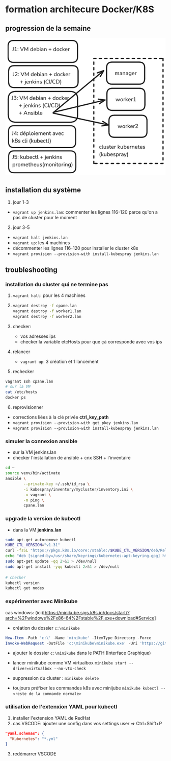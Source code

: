 # formation architecure Docker/K8S

## progression de la semaine

![](./global-schema.png)

## installation du système

1. jour 1-3

* `vagrant up jenkins.lan`: commenter les lignes 116-120 parce qu'on a pas de cluster
pour le moment

2. jour 3-5

* `vagrant halt jenkins.lan`
* `vagrant up`: les 4 machines
* décommenter les lignes 116-120 pour installer le cluster k8s
* `vagrant provision --provision-with install-kubespray jenkins.lan`

## troubleshooting

### installation du cluster qui ne termine pas

1. `vagrant halt`: pour les 4 machines
2. ```bash
   vagrant destroy -f cpane.lan
   vagrant destroy -f worker1.lan
   vagrant destroy -f worker2.lan
   ```
3. checker:
   + vos adresses ips
   + checker la variable etcHosts pour que çà corresponde avec vos ips

4. relancer
   + `vagrant up`: 3 création et 1 lancement

5. rechecker
```bash
vagrant ssh cpane.lan
# sur la VM
cat /etc/hosts
docker ps
```

6. reprovisionner

* corrections liées à la clé privée **ctrl_key_path**
* `vagrant provision --provision-with get_pkey jenkins.lan`
* `vagrant provision --provision-with install-kubespray jenkins.lan`

### simuler la connexion ansible

* sur la VM jenkins.lan
* checker l'installation de ansible + cnx SSH + l'inventaire
```bash
cd ~
source venv/bin/activate
ansible \
        --private-key ~/.ssh/id_rsa \
        -i kubespray/inventory/mycluster/inventory.ini \
        -u vagrant \
        -m ping \
        cpane.lan
```

### upgrade la version de kubectl

* dans la VM **jenkins.lan**

```bash
sudo apt-get autoremove kubectl
KUBE_CTL_VERSION="v1.31"
curl -fsSL "https://pkgs.k8s.io/core:/stable:/$KUBE_CTL_VERSION/deb/Release.key" | sudo gpg --dearmor -o /usr/share/keyrings/kubernetes-apt-keyring.gpg
echo "deb [signed-by=/usr/share/keyrings/kubernetes-apt-keyring.gpg] https://pkgs.k8s.io/core:/stable:/$KUBE_CTL_VERSION/deb/ /" | sudo tee /etc/apt/sources.list.d/kubernetes.list 2>&1 > /dev/null
sudo apt-get update -qq 2>&1 > /dev/null
sudo apt-get install -yqq kubectl 2>&1 > /dev/null

# checker
kubectl version
kubectl get nodes
```

### expérimenter avec Minikube

cas windows: (ici)[https://minikube.sigs.k8s.io/docs/start/?arch=%2Fwindows%2Fx86-64%2Fstable%2F.exe+download#Service]

* création du dossier `c:\minikube`
```powershell
New-Item -Path 'c:\' -Name 'minikube' -ItemType Directory -Force
Invoke-WebRequest -OutFile 'c:\minikube\minikube.exe' -Uri 'https://github.com/kubernetes/minikube/releases/latest/download/minikube-windows-amd64.exe' -UseBasicParsing
```

* ajouter le dossier `c:\minikube` dans le PATH (Interface Graphique)

* lancer minikube comme VM virtualbox `minikube start --driver=virtualbox --no-vtx-check`

* suppression du cluster :  `minikube delete`

* toujours préfixer les commandes k8s avec minijube 
`minikube kubectl -- <reste de la commande normale>`

### utilisation de l'extenxion YAML pour kubectl

1. installer l'extension YAML de RedHat
2. cas VSCODE: ajouter une config dans vos settings user => Ctrl+Shift+P

```json
"yaml.schemas": {
  "Kubernetes": "*.yml"
}
```
3. redémarrer VSCODE